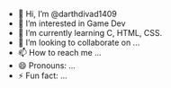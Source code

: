 - 👋 Hi, I’m @darthdivad1409
- 👀 I’m interested in Game Dev
- 🌱 I’m currently learning C, HTML, CSS.
- 💞️ I’m looking to collaborate on ...
- 📫 How to reach me ...
- 😄 Pronouns: ...
- ⚡ Fun fact: ...

<!---
darthdivad1409/darthdivad1409 is a ✨ special ✨ repository because its `README.md` (this file) appears on your GitHub profile.
You can click the Preview link to take a look at your changes.
--->
